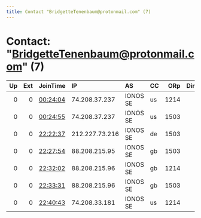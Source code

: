 ```yaml
---
title: Contact "BridgetteTenenbaum@protonmail.com" (7)
---
```


# Contact: "BridgetteTenenbaum@protonmail.com" (7)

|   Up |   Ext | JoinTime                                                                                              | IP             | AS       | CC   |   ORp |   Dirp | OS    | Version   | Nickname   |   eFamMembers |
|-----:|------:|:------------------------------------------------------------------------------------------------------|:---------------|:---------|:-----|------:|-------:|:------|:----------|:-----------|--------------:|
|    0 |     0 | [00:24:04](https://nusenu.github.io/OrNetStats/w/relay/BE8F38F74183AF8C6C5FE3325A8BE7B6225BF23F.html) | 74.208.37.237  | IONOS SE | us   |  1214 |      0 | Linux | 0.4.6.8   | X          |             1 |
|    0 |     0 | [00:24:55](https://nusenu.github.io/OrNetStats/w/relay/D31012412D9D73C69803189C45707025BC8E315E.html) | 74.208.37.237  | IONOS SE | us   |  1503 |      0 | Linux | 0.4.6.8   | Y          |             1 |
|    0 |     0 | [22:22:37](https://nusenu.github.io/OrNetStats/w/relay/4A69010FF36830D6949CA4456974E8585E920F4A.html) | 212.227.73.216 | IONOS SE | de   |  1503 |      0 | Linux | 0.4.6.8   | R          |             1 |
|    0 |     0 | [22:27:54](https://nusenu.github.io/OrNetStats/w/relay/4853A70DB9F95203A1544A0245D9D229F97B481A.html) | 88.208.215.95  | IONOS SE | gb   |  1503 |      0 | Linux | 0.4.6.8   | T          |             1 |
|    0 |     0 | [22:32:02](https://nusenu.github.io/OrNetStats/w/relay/5F37619DAEE496B8D37D5B38D5C50D5E4169243E.html) | 88.208.215.96  | IONOS SE | gb   |  1214 |      0 | Linux | 0.4.6.8   | U          |             1 |
|    0 |     0 | [22:33:31](https://nusenu.github.io/OrNetStats/w/relay/8FDE265887AA741F478DC9EA3F402625770D9DAF.html) | 88.208.215.96  | IONOS SE | gb   |  1503 |      0 | Linux | 0.4.6.8   | V          |             1 |
|    0 |     0 | [22:40:43](https://nusenu.github.io/OrNetStats/w/relay/33591C61118C6BB1EED2E21814AF1E1B6E1A898C.html) | 74.208.33.181  | IONOS SE | us   |  1214 |      0 | Linux | 0.4.6.8   | W          |             1 |

